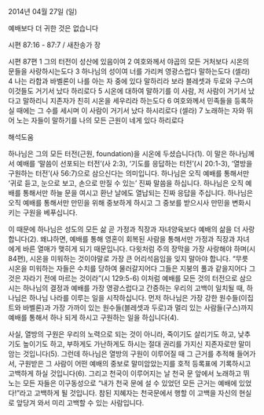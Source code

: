 2014년 04월 27일 (일)

예배보다 더 귀한 것은 없습니다



시편 87:16 - 87:7 / 새찬송가  장


시편 87편
1 그의 터전이 성산에 있음이여
2 여호와께서 야곱의 모든 거처보다 시온의 문들을 사랑하시는도다
3 하나님의 성이여 너를 가리켜 영광스럽다 말하는도다 (셀라)
4 나는 라합과 바벨론이 나를 아는 자 중에 있다 말하리라 보라 블레셋과 두로와 구스여 이것들도 거기서 났다 하리로다
5 시온에 대하여 말하기를 이 사람, 저 사람이 거기서 났다고 말하리니 지존자가 친히 시온을 세우리라 하는도다
6 여호와께서 민족들을 등록하실 때에는 그 수를 세시며 이 사람이 거기서 났다 하시리로다 (셀라)
7 노래하는 자와 뛰어 노는 자들이 말하기를 나의 모든 근원이 네게 있다 하리로다

해석도움





하나님은 그의 모든 터전(근원, foundation)을 시온에 두셨습니다(1). 이 말은 하나님께서 예배를 ‘말씀이 선포되는 터전’(사 2:3), ‘기도를 응답하는 터전’(시 20:1-3), ‘열방을 구원하는 터전’(사 56:7)으로 삼으신다는 의미입니다. 하나님은 오직 예배를 통해서만 ‘귀로 듣고, 눈으로 보고, 손으로 만질 수 있는’ 진짜 말씀을 하십니다. 하나님은 오직 예배를 통해서만 하늘 문을 여시고 환난 날에도 열납되는 진짜 응답을 주십니다. 하나님은 오직 예배를 통해서만 만민을 위해 중보하게 하시고 그 중보를 받으시사 만민을 변화시키는 구원을 베푸십니다. 

이 때문에 하나님은 성도의 모든 삶 곧 가정과 직장과 자녀양육보다 예배의 삶을 더 사랑합니다(2). 왜냐하면, 예배를 통해 영혼이 회복된 사람을 통해서만 가정과 직장과 자녀에게 바른 열매가 맺히게 되기 때문입니다. 다윗처럼 주의 장막을 가장 사랑해야 하며(시 84편), 시온을 미워하는 것이야말로 가장 큰 어리석음임을 잊지 말아야 합니다. 
“무릇 시온을 미워하는 자들은 수치를 당하여 물러갈지어다 그들은 지붕의 풀과 같을지어다 그것은 자라기 전에 마르는 것이라”(시 129:5-6)
이처럼 예배를 모든 것의 터전으로 삼으시는 하나님의 결정과 예배를 가장 영광스럽다고 간증하는 우리의 고백이 일치될 때, 하나님은 하나님 나라를 이루는 일을 시작하십니다. 먼저 하나님은 가장 강한 원수들(이집트와 바벨론)과 가장 가까이 있는 원수들(블레셋과 두로)과 멀리 있는 사람들(구스)까지 예배를 통해서 하나 되게 하시고 구원하는 일을 하십니다(4).

사실, 열방의 구원은 우리의 노력으로 되는 것이 아니라, 죽이기도 살리기도 하고, 낮추기도 높이기도 하고, 부하게도 가난하게도 하시는 절대 권리를 가지신 지존자로만 말미암는 것입니다(5). 그런데 하나님은 열방의 구원이 이루어질 때 그 근거를 추적해 들어가서, 구원받은 그 사람이 어떤 예배의 중보로 말미암았는지를 호적 등록표에 기록하시고 고백하게 하실 것입니다(6). 그리고 천국이 이루어지는 날 천국 문 앞에서 노래하고 뛰노는 모든 자들은 이구동성으로 “내가 천국 문에 설 수 있었던 모든 근거는 예배에 있었다!”라고 고백하게 될 것입니다. 참된 지혜자는 천국문에서 행할 이 고백을 자신의 현실로 앞당겨 와서 미리 고백할 수 있는 사람입니다.